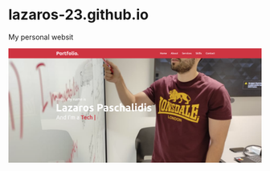 # lazaros-23.github.io
My personal websit

<div style="text-align:center"><img src="images/Screenshot from 2022-05-22 18-58-14.png" /></div>
